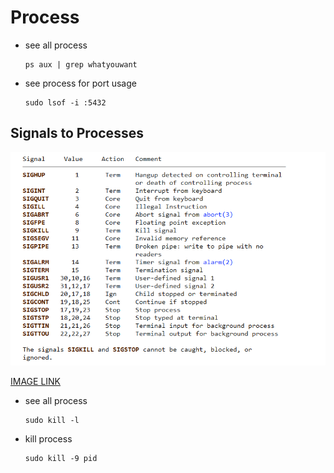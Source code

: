 # Process

- see all process

  ```shell
  ps aux | grep whatyouwant
  ```

- see process for port usage

  ```shell
  sudo lsof -i :5432
  ```

## Signals to Processes

![signals](./figs/signals.png)

[IMAGE LINK](https://i.sstatic.net/9EQBC.png)

- see all process

  ```shell
  sudo kill -l
  ```

- kill process

  ```shell
  sudo kill -9 pid 
  ```
